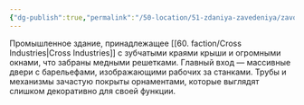```yaml
---
{"dg-publish":true,"permalink":"/50-location/51-zdaniya-zavedeniya/zavody-cross-industries/","tags":["локация/здание"]}
---
```


Промышленное здание, принадлежащее [[60. faction/Cross Industries\|Cross Industries]] с зубчатыми краями крыши и огромными окнами, что забраны медными решетками. Главный вход — массивные двери с барельефами, изображающими рабочих за станками. Трубы и механизмы зачастую покрыты орнаментами, которые выглядят слишком декоративно для своей функции. 
